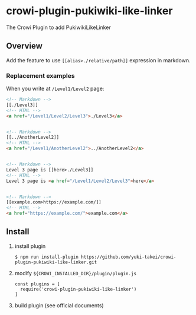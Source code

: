 # crowi-plugin-pukiwiki-like-linker
The Crowi Plugin to add PukiwikiLikeLinker

Overview
----------

Add the feature to use `[[alias>./relative/path]]` expression in markdown.

### Replacement examples

When you write at `/Level1/Level2` page:

```html
<!-- Markdown -->
[[./Level3]]
<!-- HTML -->
<a href="/Level1/Level2/Level3">./Level3</a>


<!-- Markdown -->
[[../AnotherLevel2]]
<!-- HTML -->
<a href="/Level1/AnotherLevel2">../AnotherLevel2</a>


<!-- Markdown -->
Level 3 page is [[here>./Level3]]
<!-- HTML -->
Level 3 page is <a href="/Level1/Level2/Level3">here</a>


<!-- Markdown -->
[[example.com>https://example.com/]]
<!-- HTML -->
<a href="https://example.com/">example.com</a>
```

Install
--------

1. install plugin

    ```
    $ npm run install-plugin https://github.com/yuki-takei/crowi-plugin-pukiwiki-like-linker.git
    ```

1. modify `${CROWI_INSTALLED_DIR}/plugin/plugin.js`

   ```
   const plugins = [
     require('crowi-plugin-pukiwiki-like-linker')
   ]
   ```

1. build plugin (see official documents)
